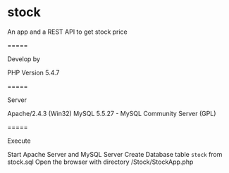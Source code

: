 stock
=====

An app and a REST API to get stock price

=====

Develop by 

PHP Version 5.4.7

=====

Server

Apache/2.4.3 (Win32)
MySQL 5.5.27 - MySQL Community Server (GPL)

=====

Execute

Start Apache Server and MySQL Server
Create Database table `stock` from stock.sql
Open the browser with directory /Stock/StockApp.php

